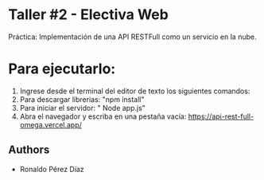# Taller #2 - Electiva Web
Práctica: Implementación de una API RESTFull como un servicio en la nube.

# Para ejecutarlo:
1) Ingrese desde el terminal del editor de texto los siguientes comandos:
2) Para descargar librerias: "npm install"
3) Para iniciar el servidor: " Node app.js"
4) Abra el navegador y escriba en una pestaña vacía: https://api-rest-full-omega.vercel.app/

## Authors
- Ronaldo Pérez Díaz
